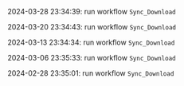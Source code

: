 2024-03-28 23:34:39: run workflow `Sync_Download` 

2024-03-20 23:34:43: run workflow `Sync_Download` 

2024-03-13 23:34:34: run workflow `Sync_Download` 

2024-03-06 23:35:33: run workflow `Sync_Download` 

2024-02-28 23:35:01: run workflow `Sync_Download` 


